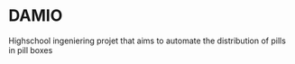 # DAMIO
Highschool ingeniering projet that aims to automate the distribution of pills in pill boxes
